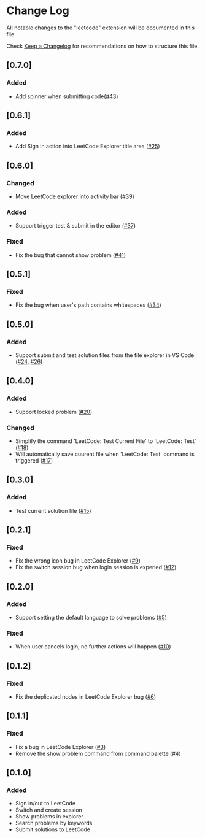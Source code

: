 # Change Log
All notable changes to the "leetcode" extension will be documented in this file.

Check [Keep a Changelog](http://keepachangelog.com/) for recommendations on how to structure this file.

## [0.7.0]
### Added
- Add spinner when submitting code([#43](https://github.com/jdneo/vscode-leetcode/issues/43))

## [0.6.1]
### Added
- Add Sign in action into LeetCode Explorer title area ([#25](https://github.com/jdneo/vscode-leetcode/issues/25))

## [0.6.0]
### Changed
- Move LeetCode explorer into activity bar ([#39](https://github.com/jdneo/vscode-leetcode/issues/39))

### Added
- Support trigger test & submit in the editor ([#37](https://github.com/jdneo/vscode-leetcode/issues/37))

### Fixed
- Fix the bug that cannot show problem ([#41](https://github.com/jdneo/vscode-leetcode/issues/41))

## [0.5.1]
### Fixed
- Fix the bug when user's path contains whitespaces ([#34](https://github.com/jdneo/vscode-leetcode/issues/34))

## [0.5.0]
### Added
- Support submit and test solution files from the file explorer in VS Code ([#24](https://github.com/jdneo/vscode-leetcode/issues/24), [#26](https://github.com/jdneo/vscode-leetcode/issues/26))

## [0.4.0]
### Added
- Support locked problem ([#20](https://github.com/jdneo/vscode-leetcode/issues/20))

### Changed
- Simplify the command 'LeetCode: Test Current File' to 'LeetCode: Test' ([#18](https://github.com/jdneo/vscode-leetcode/issues/18))
- Will automatically save cuurent file when 'LeetCode: Test' command is triggered ([#17](https://github.com/jdneo/vscode-leetcode/issues/17))

## [0.3.0]
### Added
- Test current solution file ([#15](https://github.com/jdneo/vscode-leetcode/issues/15))

## [0.2.1]
### Fixed
- Fix the wrong icon bug in LeetCode Explorer ([#9](https://github.com/jdneo/vscode-leetcode/issues/9))
- Fix the switch session bug when login session is experied ([#12](https://github.com/jdneo/vscode-leetcode/issues/12))

## [0.2.0]
### Added
- Support setting the default language to solve problems ([#5](https://github.com/jdneo/vscode-leetcode/issues/5))

### Fixed
- When user cancels login, no further actions will happen ([#10](https://github.com/jdneo/vscode-leetcode/issues/10))

## [0.1.2]
### Fixed
- Fix the deplicated nodes in LeetCode Explorer bug ([#6](https://github.com/jdneo/vscode-leetcode/issues/6))

## [0.1.1]
### Fixed
- Fix a bug in LeetCode Explorer ([#3](https://github.com/jdneo/vscode-leetcode/issues/3))
- Remove the show problem command from command palette ([#4](https://github.com/jdneo/vscode-leetcode/issues/4))

## [0.1.0]
### Added
- Sign in/out to LeetCode
- Switch and create session
- Show problems in explorer
- Search problems by keywords
- Submit solutions to LeetCode

